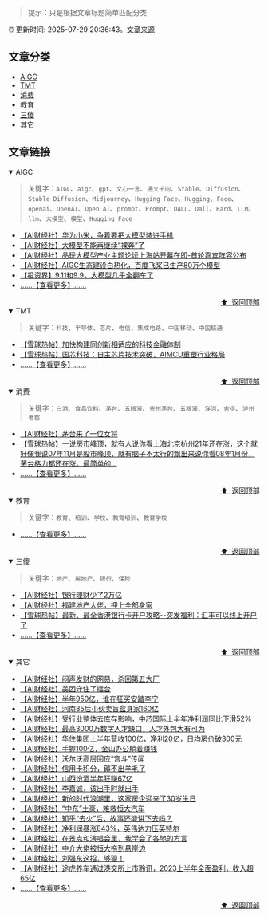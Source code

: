 > 提示：只是根据文章标题简单匹配分类

:alarm_clock: 更新时间: 2025-07-29 20:36:43。[文章来源](/README.md)

## 文章分类

- [AIGC](#aigc) 
- [TMT](#tmt) 
- [消费](#消费) 
- [教育](#教育) 
- [三傻](#三傻) 
- [其它](#其它) 

## 文章链接

<details open>
<summary id="aigc">
 AIGC
</summary>
<p></p>


> 关键字：`AIGC`、`aigc`、`gpt`、`文心一言`、`通义千问`、`Stable`、`Diffusion`、`Stable Diffusion`、`Midjourney`、`Hugging Face`、`Hugging`、`Face`、`openai`、`OpenAI`、`Open AI`、`prompt`、`Prompt`、`DALL`、`Dall`、`Bard`、`LLM`、`llm`、`大模型`、`模型`、`Hugging Face`



- [【AI财经社】华为小米，争着要把大模型装进手机](https://www.aicaijing.com.cn/article/18594)
- [【AI财经社】大模型不能再继续“裸奔”了](https://www.aicaijing.com.cn/article/18574)
- [【AI财经社】品玩大模型产业主题论坛上海站开幕在即-首轮嘉宾阵容公布](https://www.aicaijing.com.cn/article/18569)
- [【AI财经社】AIGC生态建设白热化，百度飞桨已生产80万个模型](https://www.aicaijing.com.cn/article/18570)
- [【投资界】9.11和9.9，大模型几乎全翻车了](https://posts.careerengine.us/p/6697778c44726b29bffa3a09)
- [......【查看更多】......](/details/tags/aigc.md)

<div align="right"><a href="#文章分类">⬆ &nbsp;返回顶部</a></div>
</details>

<details open>
<summary id="tmt">
 TMT
</summary>
<p></p>


> 关键字：`科技`、`半导体`、`芯片`、`电信`、`集成电路`、`中国移动`、`中国联通`



- [【雪球热帖】加快构建同创新相适应的科技金融体制](https://xueqiu.com/9193403816/313561745)
- [【雪球热帖】国芯科技：自主芯片技术突破，AIMCU重塑行业格局](https://xueqiu.com/8151841495/313402043)
- [......【查看更多】......](/details/tags/tech.md)

<div align="right"><a href="#文章分类">⬆ &nbsp;返回顶部</a></div>
</details>

<details open>
<summary id="消费">
 消费
</summary>
<p></p>


> 关键字：`白酒`、`食品饮料`、`茅台`、`五粮液`、`贵州茅台`、`五粮液`、`洋河`、`舍得`、`泸州老窖`



- [【AI财经社】茅台来了一位女将](https://www.aicaijing.com.cn/article/18587)
- [【雪球热帖】一说房市峰顶，就有人说你看上海北京杭州21年还在涨，这个就好像我说07年11月是股市峰顶，就有脑子不太行的飘出来说你看08年1月份，茅台格力都还在涨。最简单的...](https://xueqiu.com/8790885129/313480480)
- [......【查看更多】......](/details/tags/xiaofei.md)

<div align="right"><a href="#文章分类">⬆ &nbsp;返回顶部</a></div>
</details>

<details open>
<summary id="教育">
 教育
</summary>
<p></p>


> 关键字：`教育`、`培训`、`学校`、`教育培训`、`教育学校`



- [......【查看更多】......](/details/tags/teach.md)

<div align="right"><a href="#文章分类">⬆ &nbsp;返回顶部</a></div>
</details>

<details open>
<summary id="三傻">
 三傻
</summary>
<p></p>


> 关键字：`地产`、`房地产`、`银行`、`保险`



- [【AI财经社】银行理财少了2万亿](https://www.aicaijing.com.cn/article/18565)
- [【AI财经社】福建地产大佬，押上全部身家](https://www.aicaijing.com.cn/article/18567)
- [【雪球热帖】最新、最全香港银行卡开户攻略--突发福利：汇丰可以线上开户了](https://xueqiu.com/8108653112/313443790)
- [......【查看更多】......](/details/tags/house.md)

<div align="right"><a href="#文章分类">⬆ &nbsp;返回顶部</a></div>
</details>

<details open>
<summary id="其它">
 其它
</summary>
<p></p>




- [【AI财经社】闷声发财的网易，杀回第五大厂](https://www.aicaijing.com.cn/article/18610)
- [【AI财经社】美团守住了擂台](https://www.aicaijing.com.cn/article/18611)
- [【AI财经社】半年950亿，谁在狂买安踏李宁](https://www.aicaijing.com.cn/article/18607)
- [【AI财经社】河南85后小伙卖盲盒身家160亿](https://www.aicaijing.com.cn/article/18608)
- [【AI财经社】受行业整体去库存影响，中芯国际上半年净利润同比下滑52%](https://www.aicaijing.com.cn/article/18609)
- [【AI财经社】最高3000万数字人才缺口，人才外包大有可为](https://www.aicaijing.com.cn/article/18601)
- [【AI财经社】华住集团上半年营收100亿，净利20亿，日均房价破300元](https://www.aicaijing.com.cn/article/18602)
- [【AI财经社】手握100亿，金山办公躺着赚钱](https://www.aicaijing.com.cn/article/18603)
- [【AI财经社】沃尔沃高层回应“宫斗”传闻](https://www.aicaijing.com.cn/article/18604)
- [【AI财经社】信用卡积分，薅不出羊毛了](https://www.aicaijing.com.cn/article/18605)
- [【AI财经社】山西汾酒半年狂赚67亿](https://www.aicaijing.com.cn/article/18606)
- [【AI财经社】李嘉诚，该出手时就出手](https://www.aicaijing.com.cn/article/18596)
- [【AI财经社】新的时代浪潮里，这家房企迎来了30岁生日](https://www.aicaijing.com.cn/article/18597)
- [【AI财经社】“中东”土豪，难救恒大汽车](https://www.aicaijing.com.cn/article/18598)
- [【AI财经社】知乎“去火”后，故事还能讲下去吗？](https://www.aicaijing.com.cn/article/18599)
- [【AI财经社】净利润暴涨843%，英伟达力压英特尔](https://www.aicaijing.com.cn/article/18600)
- [【AI财经社】在景点和演唱会里，我学会了各地的方言](https://www.aicaijing.com.cn/article/18591)
- [【AI财经社】中介大佬被恒大拖到悬崖边](https://www.aicaijing.com.cn/article/18592)
- [【AI财经社】刘强东这招，够狠！](https://www.aicaijing.com.cn/article/18593)
- [【AI财经社】途虎养车通过港交所上市聆讯，2023上半年全面盈利，收入超65亿](https://www.aicaijing.com.cn/article/18595)
- [......【查看更多】......](/details/tags/other.md)

<div align="right"><a href="#文章分类">⬆ &nbsp;返回顶部</a></div>
</details>

